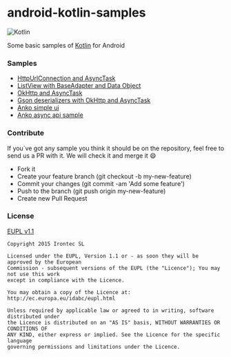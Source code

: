 # android-kotlin-samples

![Kotlin](http://upload.wikimedia.org/wikipedia/en/b/b5/Kotlin-logo.png)

Some basic samples of [Kotlin](http://kotlinlang.org/) for Android

### Samples

- [HttpUrlConnection and AsyncTask](https://github.com/irontec/android-kotlin-samples/tree/master/HttpUrlConnection%20%2B%20AsyncTask)
- [ListView with BaseAdapter and Data Object](https://github.com/irontec/android-kotlin-samples/tree/master/ListView%20%2B%20BaseAdapter%20%2B%20Data%20Object)
- [OkHttp and AsyncTask](https://github.com/irontec/android-kotlin-samples/tree/master/OkHttp%20%2B%20AsyncTask)
- [Gson deserializers with OkHttp and AsyncTask](https://github.com/irontec/android-kotlin-samples/tree/master/Gson%20deserializers%20%2B%20OkHttp%20%2B%20AsyncTask)
- [Anko simple ui](https://github.com/irontec/android-kotlin-samples/tree/master/Anko_simple_ui)
- [Anko async api sample](https://github.com/irontec/android-kotlin-samples/tree/master/Anko_asynchronous_tasks)

### Contribute

If you´ve got any sample you think it should be on the repository, feel free to send us a PR with it. We will check it and merge it :smile:

- Fork it
- Create your feature branch (git checkout -b my-new-feature)
- Commit your changes (git commit -am 'Add some feature')
- Push to the branch (git push origin my-new-feature)
- Create new Pull Request

### License

[EUPL v1.1](https://github.com/irontec/android-kotlin-samples/blob/master/LICENSE.txt)

```
Copyright 2015 Irontec SL

Licensed under the EUPL, Version 1.1 or - as soon they will be approved by the European
Commission - subsequent versions of the EUPL (the "Licence"); You may not use this work
except in compliance with the Licence.

You may obtain a copy of the Licence at:
http://ec.europa.eu/idabc/eupl.html

Unless required by applicable law or agreed to in writing, software distributed under 
the Licence is distributed on an "AS IS" basis, WITHOUT WARRANTIES OR CONDITIONS OF 
ANY KIND, either express or implied. See the Licence for the specific language 
governing permissions and limitations under the Licence.
```
